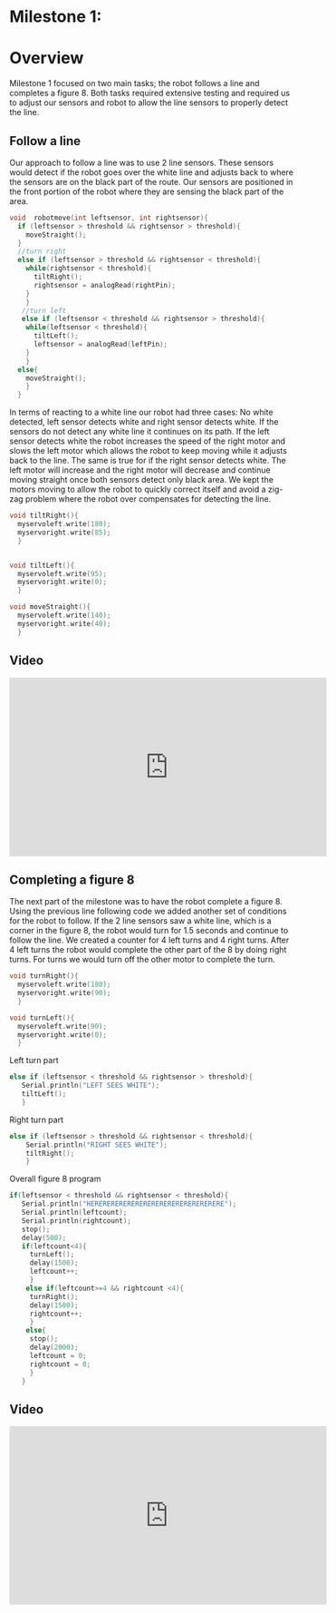 # Milestone 1:


# Overview

Milestone 1 focused on two main tasks; the robot follows a line and completes a figure 8. Both tasks required extensive testing and required us to adjust our sensors and robot to allow the line sensors to properly detect the line.


## Follow a line

Our approach to follow a line was to use 2 line sensors. These sensors would detect if the robot goes over the white line and adjusts back to where the sensors are on the black part of the route. Our sensors are positioned in the front portion of the robot where they are sensing the black part of the area.

```c
void  robotmove(int leftsensor, int rightsensor){
  if (leftsensor > threshold && rightsensor > threshold){
    moveStraight();
  }
  //turn right
  else if (leftsensor > threshold && rightsensor < threshold){
    while(rightsensor < threshold){
      tiltRight();
      rightsensor = analogRead(rightPin);
    }
    }
   //turn left
   else if (leftsensor < threshold && rightsensor > threshold){
    while(leftsensor < threshold){
      tiltLeft();
      leftsensor = analogRead(leftPin);
    }
    }
  else{
    moveStraight();
    }
  }
```
In terms of reacting to a white line our robot had three cases: No white detected, left sensor detects white and right sensor detects white. If the sensors do not detect any white line it continues on its path. If the left sensor detects white the robot increases the speed of the right motor and slows the left motor which allows the robot to keep moving while it adjusts back to the line. The same is true for if the right sensor detects white. The left motor will increase and the right motor will decrease and continue moving straight once both sensors detect only black area. We kept the motors moving to allow the robot to quickly correct itself and avoid a zig-zag problem where the robot over compensates for detecting the line.
```c
void tiltRight(){
  myservoleft.write(180);
  myservoright.write(85);
  }


void tiltLeft(){
  myservoleft.write(95);
  myservoright.write(0);
  }

void moveStraight(){
  myservoleft.write(140);
  myservoright.write(40);
  }
```
## Video
<iframe width="560" height="315" src="https://www.youtube.com/embed/8wf_05XcU9A" frameborder="0" allow="accelerometer; autoplay; encrypted-media; gyroscope; picture-in-picture" allowfullscreen></iframe>


## Completing a figure 8

The next part of the milestone was to have the robot complete a figure 8. Using the previous line following code we added another set of conditions for the robot to follow. If the 2 line sensors saw a white line, which is a corner in the figure 8, the robot would turn for 1.5 seconds and continue to follow the line. We created a counter for 4 left turns and 4 right turns. After 4 left turns the robot would complete the other part of the 8 by doing right turns. For turns we would turn off the other motor to complete the turn.
```c
void turnRight(){
  myservoleft.write(180);
  myservoright.write(90);
  }

void turnLeft(){
  myservoleft.write(90);
  myservoright.write(0);
  }
```
Left turn part
```c
else if (leftsensor < threshold && rightsensor > threshold){
   Serial.println("LEFT SEES WHITE");
   tiltLeft();
   }

```

Right turn part
```c
else if (leftsensor > threshold && rightsensor < threshold){
    Serial.println("RIGHT SEES WHITE");
    tiltRight();
    }
```
Overall figure 8 program
```c
if(leftsensor < threshold && rightsensor < threshold){
   Serial.println("HERERERERERERERERERERERERERERERERE");
   Serial.println(leftcount);
   Serial.println(rightcount);
   stop();
   delay(500);
   if(leftcount<4){
     turnLeft();
     delay(1500);
     leftcount++;
     }
    else if(leftcount>=4 && rightcount <4){
     turnRight();
     delay(1500);
     rightcount++;
     }
    else{
     stop();
     delay(2000);
     leftcount = 0;
     rightcount = 0;
     }
   }
```
## Video
<iframe width="560" height="315" src="https://www.youtube.com/embed/NkZulQDeWco" frameborder="0" allow="accelerometer; autoplay; encrypted-media; gyroscope; picture-in-picture" allowfullscreen></iframe>
